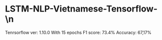 # LSTM-NLP-Vietnamese-Tensorflow- \n
Tenrsorflow ver: 1.10.0
With 15 epochs
F1 score: 73.4%
Accuracy: 67,17%
